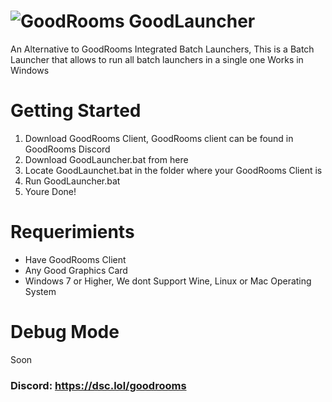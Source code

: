 # <img src="https://media.discordapp.net/attachments/985933983407829032/985934105147494440/NewLogo.png" alt="GoodRooms"> GoodLauncher
An Alternative to GoodRooms Integrated Batch Launchers, This is a Batch Launcher that allows to run all batch launchers in a single one Works in Windows
# Getting Started
1. Download GoodRooms Client, GoodRooms client can be found in GoodRooms Discord
2. Download GoodLauncher.bat from here
3. Locate GoodLaunchet.bat in the folder where your GoodRooms Client is
4. Run GoodLauncher.bat
5. Youre Done!
# Requerimients
- Have GoodRooms Client
- Any Good Graphics Card
- Windows 7 or Higher, We dont Support Wine, Linux or Mac Operating System
# Debug Mode
Soon
### Discord: https://dsc.lol/goodrooms
